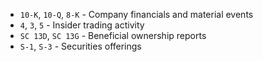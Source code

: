   - `10-K`, `10-Q`, `8-K` - Company financials and material events
  - `4`, `3`, `5` - Insider trading activity
  - `SC 13D`, `SC 13G` - Beneficial ownership reports
  - `S-1`, `S-3` - Securities offerings